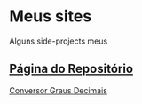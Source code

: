 # Meus sites

Alguns side-projects meus

[Página do Repositório](https://vitorkoch.github.io/my-sites/)
---

[Conversor Graus Decimais](https://vitorkoch.github.io/my-sites/decimal-degrees)
